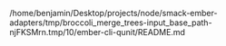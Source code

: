 /home/benjamin/Desktop/projects/node/smack-ember-adapters/tmp/broccoli_merge_trees-input_base_path-njFKSMrn.tmp/10/ember-cli-qunit/README.md